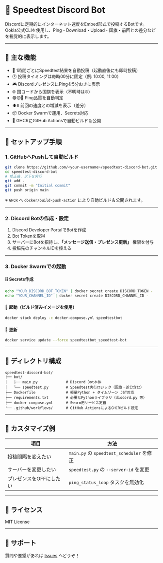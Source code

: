 # 📡 Speedtest Discord Bot

Discordに定期的にインターネット速度をEmbed形式で投稿するBotです。Ookla公式CLIを使用し、Ping・Download・Upload・国旗・前回との差分などを視覚的に表示します。

---

## 🧩 主な機能

- 📶 1時間ごとにSpeedtest結果を自動投稿（起動直後にも即時投稿）
- 🕐 投稿タイミングは毎時00分に固定（例: 10:00, 11:00）
- 🎮 DiscordプレゼンスにPingを5分おきに表示
- 🌐 国コードから国旗を表示（不明時は🌐）
- 🟢🟡🔴 Ping品質を自動判定
- ⬆️⬇️ 前回の速度との増減を表示（差分）
- 📦 Docker Swarmで運用、Secrets対応
- 🔁 GHCRにGitHub Actionsで自動ビルド＆公開

---

## 🚀 セットアップ手順

### 1. GitHubへPushして自動ビルド

```bash
git clone https://github.com/<your-username>/speedtest-discord-bot.git
cd speedtest-discord-bot
# 修正後、以下を実行
git add .
git commit -m "Initial commit"
git push origin main
```

※ `GHCR` へ `docker/build-push-action` により自動ビルド＆公開されます。

---

### 2. Discord Botの作成・設定

1. Discord Developer PortalでBotを作成
2. Bot Tokenを取得
3. サーバーにBotを招待し、**「メッセージ送信・プレゼンス更新」** 権限を付与
4. 投稿先のチャンネルIDを控える

---

### 3. Docker Swarmでの起動

#### ⛓️ Secrets作成

```bash
echo "YOUR_DISCORD_BOT_TOKEN" | docker secret create DISCORD_TOKEN -
echo "YOUR_CHANNEL_ID" | docker secret create DISCORD_CHANNEL_ID -
```

#### 🧱 起動（ビルド済みイメージを使用）

```bash
docker stack deploy -c docker-compose.yml speedtestbot
```

#### 🔁 更新

```bash
docker service update --force speedtestbot_speedtest-bot
```

---

## 📁 ディレクトリ構成

```
speedtest-discord-bot/
├── bot/
│   ├── main.py             # Discord Bot本体
│   └── speedtest.py        # Speedtest実行ロジック（国旗・差分含む）
├── Dockerfile              # 軽量Python + タイムゾーン JST対応
├── requirements.txt        # 必要なPythonライブラリ（discord.py 等）
├── docker-compose.yml      # Swarm用サービス定義
└── .github/workflows/      # GitHub ActionsによるGHCRビルド設定
```

---

## 🔧 カスタマイズ例

| 項目 | 方法 |
|------|------|
| 投稿間隔を変えたい | `main.py` の `speedtest_scheduler` を修正 |
| サーバーを変更したい | `speedtest.py` の `--server-id` を変更 |
| プレゼンスをOFFにしたい | `ping_status_loop` タスクを無効化 |

---

## 📜 ライセンス

MIT License

---

## 💬 サポート

質問や要望があれば [Issues](https://github.com/<your-repo>/issues) へどうぞ！
